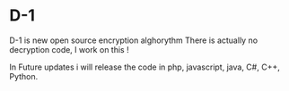 # D-1
D-1 is new open source encryption alghorythm
There is actually no decryption code, I work on this !

In Future updates i will release the code in php, javascript, java, C#, C++, Python.
